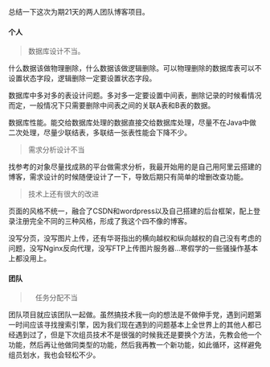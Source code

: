 总结一下这次为期21天的两人团队博客项目。
#### 个人
> 数据库设计不当。

什么数据该做物理删除，什么数据该做逻辑删除。可以物理删除的数据库表可以不设置状态字段，逻辑删除一定要设置状态字段。

数据库中多对多的表设计问题。多对多一定要设置中间表，删除记录的时候看情况而定，一般情况下只需要删除中间表之间的关联A表和B表的数据。

数据库性能。能交给数据库处理的数据直接交给数据库处理，尽量不在Java中做二次处理，尽量少联结表，多联结一张表性能会下降不少。

> 需求分析设计不当

找参考的对象尽量找成熟的平台做需求分析，我最开始用的是自己用阿里云搭建的博客，需求设计的时候随便设计了一下，导致后期只有简单的增删改查功能。

> 技术上还有很大的改进

页面的风格不统一，融合了CSDN和wordpress以及自己搭建的后台框架，配上登录注册完全不同的三种风格，形成了我这个四不像的博客。

没写分页，没写图片上传，还有华哥指出的横向越权和纵向越权的自己没有考虑的问题，没写Nginx反向代理，没写FTP上传图片服务器...寒假学的一些骚操作基本上都没用上。

#### 团队
>　任务分配不当

团队项目就应该团队一起做。虽然搞技术我一向的想法是不做伸手党，遇到问题第一时间应该寻找搜索引擎，因为我们现在遇到的问题基本上全世界上的其他人都已经遇到过了，但是下次组员技术不是很强的时候我还是要换个方法，先教会他一个功能，然后再让他做同类型的功能，然后我再教一个新功能，如此循环，这样避免组员划水，我也会轻松不少。
